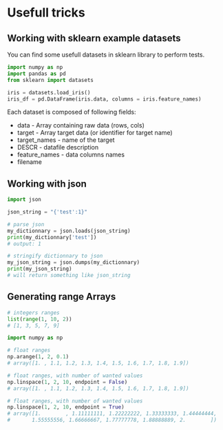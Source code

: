# Usefull tricks


## Working with sklearn example datasets

You can find some usefull datasets in sklearn library to perform tests.

```python
import numpy as np
import pandas as pd
from sklearn import datasets

iris = datasets.load_iris()
iris_df = pd.DataFrame(iris.data, columns = iris.feature_names)
```

Each dataset is composed of following fields:

* data - Array containing raw data (rows, cols)
* target - Array target data (or identifier for target name)
* target_names - name of the target
* DESCR - datafile description
* feature_names - data columns names
* filename


## Working with json

```python
import json

json_string = "{'test':1}"

# parse json
my_dictionnary = json.loads(json_string)
print(my_dictionnary['test'])
# output: 1

# stringify dictionnary to json
my_json_string = json.dumps(my_dictionnary)
print(my_json_string)
# will return something like json_string
```

## Generating range Arrays

```python
# integers ranges
list(range(1, 10, 2))
# [1, 3, 5, 7, 9]

import numpy as np

# float ranges
np.arange(1, 2, 0.1)
# array([1. , 1.1, 1.2, 1.3, 1.4, 1.5, 1.6, 1.7, 1.8, 1.9])

# float ranges, with number of wanted values
np.linspace(1, 2, 10, endpoint = False)
# array([1. , 1.1, 1.2, 1.3, 1.4, 1.5, 1.6, 1.7, 1.8, 1.9])

# float ranges, with number of wanted values
np.linspace(1, 2, 10, endpoint = True)
# array([1.        , 1.11111111, 1.22222222, 1.33333333, 1.44444444,
#       1.55555556, 1.66666667, 1.77777778, 1.88888889, 2.        ])
```



